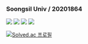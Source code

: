 ### Soongsil Univ / 20201864 

<img src="https://img.shields.io/badge/JAVA-FF6550?style=plastic&logo=Jameson&logoColor=white">
<img src="https://img.shields.io/badge/C-00B1E7?style=plastic&logo=C&logoColor=white">
<img src="https://img.shields.io/badge/C++-00599C?style=plastic&logo=C++&logoColor=white">
<img src="https://img.shields.io/badge/Spring Boot-6DB33F?style=plastic&logo=Spring Boot&logoColor=white">


[![Solved.ac 프로필](http://mazassumnida.wtf/api/v2/generate_badge?boj=youk6767)](https://solved.ac/youk6767)

